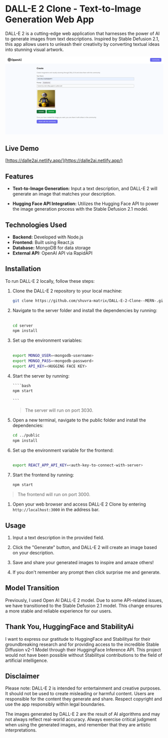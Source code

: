 # DALL-E 2 Clone - Text-to-Image Generation Web App

DALL-E 2 is a cutting-edge web application that harnesses the power of AI to generate images from text descriptions. Inspired by Stable Defusion 2.1, this app allows users to unleash their creativity by converting textual ideas into stunning visual artwork.

![Image Description](https://github.com/shuvra-matrix/images/blob/main/Screenshot%202024-01-28%20095127.png?raw=true)

## Live Demo

[https://dalle2ai.netlify.app/](https://dalle2ai.netlify.app/)

## Features

- **Text-to-Image Generation:** Input a text description, and DALL-E 2 will generate an image that matches your description.

- **Hugging Face API Integration:** Utilizes the Hugging Face API to power the image generation process with the Stable Defusion 2.1 model.

## Technologies Used

- **Backend:** Developed with Node.js
- **Frontend:** Built using React.js
- **Database:** MongoDB for data storage
- **External API:** OpenAI API via RapidAPI

## Installation

To run DALL-E 2 locally, follow these steps:

1.  Clone the DALL-E 2 repository to your local machine:
    ```bash
    git clone https://github.com/shuvra-matrix/DALL-E-2-Clone--MERN-.git
    ```
2.  Navigate to the server folder and install the dependencies by running:

    ```bash

    cd server
    npm install

    ```

3.  Set up the environment variables:

    ```bash

    export MONGO_USER=<mongodb-username>
    export MONGO_PASS=<mongodb-password>
    export API_KEY=<HUGGING FACE KEY>

    ```

4.  Start the server by running:

        ````bash
        npm start

        ```

    > The server will run on port 3030.

5.  Open a new terminal, navigate to the public folder and install the dependencies:

    ```bash
    cd ../public
    npm install

    ```

6.  Set up the environment variable for the frontend:

    ```bash

    export REACT_APP_API_KEY=<auth-key-to-connect-with-server>

    ```

7.  Start the frontend by running:

    ```bash
    npm start

    ```

> The frontend will run on port 3000.

1. Open your web browser and access DALL-E 2 Clone by entering `http://localhost:3000` in the address bar.

## Usage

1. Input a text description in the provided field.

2. Click the "Generate" button, and DALL-E 2 will create an image based on your description.

3. Save and share your generated images to inspire and amaze others!

4. If you don't remember any prompt then click surprise me and generate.

## Model Transition

Previously, I used Open AI DALL-E 2 model. Due to some API-related issues, we have transitioned to the Stable Defusion 2.1 model. This change ensures a more stable and reliable experience for our users.

## Thank You, HuggingFace and StabilityAi

I want to express our gratitude to HuggingFace and Stabilityai for their groundbreaking research and for providing access to the incredible Stable Diffusion v2-1 Model through their HuggingFace Inference API. This project would not have been possible without Stabilityai contributions to the field of artificial intelligence.

## Disclaimer

Please note: DALL-E 2 is intended for entertainment and creative purposes. It should not be used to create misleading or harmful content. Users are responsible for the content they generate and share. Respect copyright and use the app responsibly within legal boundaries.

The images generated by DALL-E 2 are the result of AI algorithms and may not always reflect real-world accuracy. Always exercise critical judgment when using the generated images, and remember that they are artistic interpretations.
